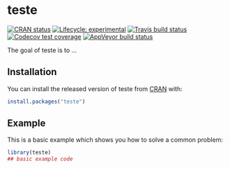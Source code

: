 
# teste

<!-- badges: start -->
[![CRAN status](https://www.r-pkg.org/badges/version/teste)](https://CRAN.R-project.org/package=teste)
[![Lifecycle: experimental](https://img.shields.io/badge/lifecycle-experimental-orange.svg)](https://lifecycle.r-lib.org/articles/stages.html#experimental)
[![Travis build status](https://travis-ci.com/cassiofb-dev/teste.svg?branch=master)](https://travis-ci.com/cassiofb-dev/teste)
[![Codecov test coverage](https://codecov.io/gh/cassiofb-dev/teste/branch/master/graph/badge.svg)](https://codecov.io/gh/cassiofb-dev/teste?branch=master)
[![AppVeyor build status](https://ci.appveyor.com/api/projects/status/github/cassiofb-dev/teste?branch=master&svg=true)](https://ci.appveyor.com/project/cassiofb-dev/teste)
<!-- badges: end -->

The goal of teste is to ...

## Installation

You can install the released version of teste from [CRAN](https://CRAN.R-project.org) with:

``` r
install.packages("teste")
```

## Example

This is a basic example which shows you how to solve a common problem:

``` r
library(teste)
## basic example code
```

